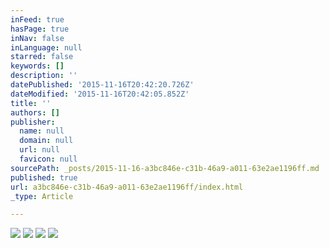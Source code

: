 ```yaml
---
inFeed: true
hasPage: true
inNav: false
inLanguage: null
starred: false
keywords: []
description: ''
datePublished: '2015-11-16T20:42:20.726Z'
dateModified: '2015-11-16T20:42:05.852Z'
title: ''
authors: []
publisher:
  name: null
  domain: null
  url: null
  favicon: null
sourcePath: _posts/2015-11-16-a3bc846e-c31b-46a9-a011-63e2ae1196ff.md
published: true
url: a3bc846e-c31b-46a9-a011-63e2ae1196ff/index.html
_type: Article

---
```

![](https://the-grid-user-content.s3-us-west-2.amazonaws.com/60e8a309-3ab8-4ecf-99d2-ca7a61de7a75.jpg)
![](https://the-grid-user-content.s3-us-west-2.amazonaws.com/46601be3-1d4c-468f-9c19-d27b7b29d6bc.jpg)
![](https://the-grid-user-content.s3-us-west-2.amazonaws.com/4f0a5fb6-8be6-4a96-bd39-96802fc8c24c.jpg)
![](https://the-grid-user-content.s3-us-west-2.amazonaws.com/16f670e4-3319-4dee-9869-a23bcfc7e352.jpg)